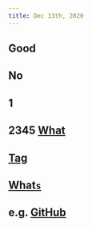```yaml
---
title: Dec 13th, 2020
---
```


## Good
## No
## 1
## 2345 [What](https://hell.com/logseq/logseq/blob/master/README.md)
## [Tag](http://www.google.com)
## [What`s`](https://google.com/a.d)
## e.g. [GitHub](https://github.com/logseq/logseq/blob/master/README.md)
##
